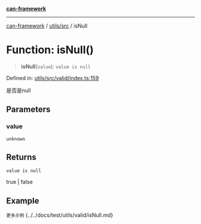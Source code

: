 [**can-framework**](../../../README.md)

***

[can-framework](../../../modules.md) / [utils/src](../README.md) / isNull

# Function: isNull()

> **isNull**(`value`): `value is null`

Defined in: [utils/src/valid/index.ts:159](https://github.com/acanowl/acanowl-framework/blob/7ba94079de1593f6a108902ca9202f39af1164e0/packages/utils/src/valid/index.ts#L159)

是否是null

## Parameters

### value

`unknown`

## Returns

`value is null`

true | false

## Example

```更多示例```
{../../docs/test/utils/valid/isNull.md}
